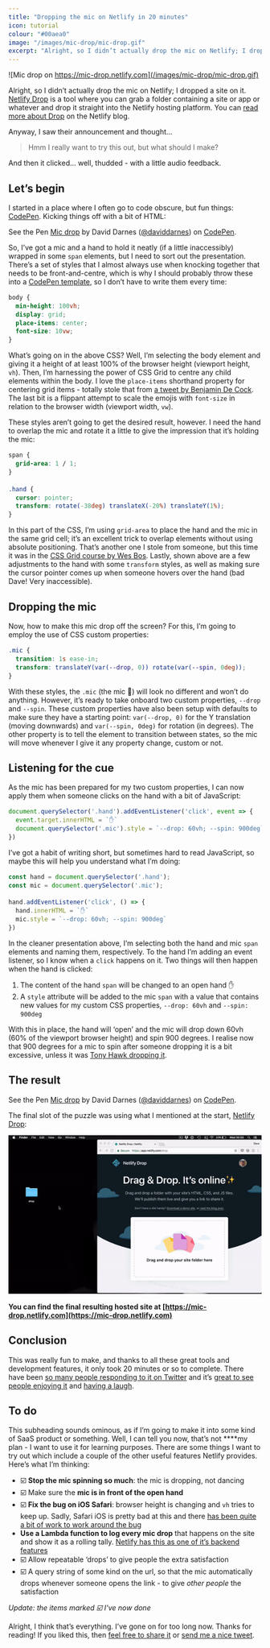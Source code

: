 ```yaml
---
title: "Dropping the mic on Netlify in 20 minutes"
icon: tutorial
colour: "#00aea0"
image: "/images/mic-drop/mic-drop.gif"
excerpt: "Alright, so I didn’t actually drop the mic on Netlify; I dropped a site on it. Netlify Drop is a tool where you can grab a folder containing a site or app or whatever and drop it straight into the Netlify hosting platform."
---
```


![Mic drop on https://mic-drop.netlify.com](/images/mic-drop/mic-drop.gif)

Alright, so I didn’t actually drop the mic on Netlify; I dropped a site on it. [Netlify Drop](https://netlify.com/drop) is a tool where you can grab a folder containing a site or app or whatever and drop it straight into the Netlify hosting platform. You can [read more about Drop](https://www.netlify.com/blog/2018/08/14/announcing-netlify-drop---the-simplicity-of-bitballoon-with-the-added-power-of-netlify/) on the Netlify blog.

Anyway, I saw their announcement and thought...

> Hmm I really want to try this out, but what should I make?

And then it clicked... well, thudded - with a little audio feedback.

## Let’s begin
I started in a place where I often go to code obscure, but fun things: [CodePen](https://codepen.io/). Kicking things off with a bit of HTML:
<p data-height="144" data-theme-id="19615" data-slug-hash="RBmNMa" data-default-tab="html" data-user="daviddarnes" data-pen-title="Mic drop" class="codepen">See the Pen <a href="https://codepen.io/daviddarnes/pen/RBmNMa/">Mic drop</a> by David Darnes (<a href="https://codepen.io/daviddarnes">@daviddarnes</a>) on <a href="https://codepen.io">CodePen</a>.</p>
<script async src="https://static.codepen.io/assets/embed/ei.js"></script>

So, I’ve got a mic and a hand to hold it neatly (if a little inaccessibly) wrapped in some `span` elements, but I need to sort out the presentation. There’s a set of styles that I almost always use when knocking together that needs to be front-and-centre, which is why I should probably throw these into a [CodePen template](https://blog.codepen.io/2018/05/24/a-new-create-menu-and-unlimited-pen-templates/), so I don’t have to write them every time:

``` css
body {
  min-height: 100vh;
  display: grid;
  place-items: center;
  font-size: 10vw;
}
```

What’s going on in the above CSS? Well, I’m selecting the body element and giving it a height of at least 100% of the browser height (viewport height, `vh`). Then, I’m harnessing the power of CSS Grid to centre any child elements within the body. I love the `place-items` shorthand property for centering grid items - totally stole that from [a tweet by Benjamin De Cock](https://twitter.com/bdc/status/877553112772423681). The last bit is a flippant attempt to scale the emojis with `font-size` in relation to the browser width (viewport width, `vw`).

These styles aren’t going to get the desired result, however. I need the hand to overlap the mic and rotate it a little to give the impression that it’s holding the mic:

``` css
span {
  grid-area: 1 / 1;
}

.hand {
  cursor: pointer;
  transform: rotate(-38deg) translateX(-20%) translateY(1%);
}
```

In this part of the CSS, I’m using `grid-area` to place the hand and the mic in the same grid cell; it’s an excellent trick to overlap elements without using absolute positioning. That’s another one I stole from someone, but this time it was in the [CSS Grid course by Wes Bos](https://cssgrid.io/). Lastly, shown above are a few adjustments to the hand with some `transform` styles, as well as making sure the cursor pointer comes up when someone hovers over the hand (bad Dave! Very inaccessible).

## Dropping the mic
Now, how to make this mic drop off the screen? For this, I’m going to employ the use of CSS custom properties:

``` css
.mic {
  transition: 1s ease-in;
  transform: translateY(var(--drop, 0)) rotate(var(--spin, 0deg));
}
```

With these styles, the `.mic` (the mic 🎤) will look no different and won’t do anything. However, it’s ready to take onboard two custom properties, `--drop` and `--spin`. These custom properties have also been setup with defaults to make sure they have a starting point: `var(--drop, 0)` for the Y translation (moving downwards) and `var(--spin, 0deg)` for rotation (in degrees). The other property is to tell the element to transition between states, so the mic will move whenever I give it any property change, custom or not.


## Listening for the cue
As the mic has been prepared for my two custom properties, I can now apply them when someone clicks on the hand with a bit of JavaScript:

``` js
document.querySelector('.hand').addEventListener('click', event => {
  event.target.innerHTML = `✋`
  document.querySelector('.mic').style = `--drop: 60vh; --spin: 900deg`
})
```

I’ve got a habit of writing short, but sometimes hard to read JavaScript, so maybe this will help you understand what I’m doing:

``` js
const hand = document.querySelector('.hand');
const mic = document.querySelector('.mic');

hand.addEventListener('click', () => {
  hand.innerHTML = `✋`
  mic.style = `--drop: 60vh; --spin: 900deg`
})
```

In the cleaner presentation above, I’m selecting both the hand and mic `span` elements and naming them, respectively. To the hand I’m adding an event listener, so I know when a `click` happens on it. Two things will then happen when the hand is clicked:

1. The content of the hand `span` will be changed to an open hand ✋
2. A `style` attribute will be added to the mic `span` with a value that contains new values for my custom CSS properties, `--drop: 60vh`  and `--spin: 900deg`

With this in place, the hand will ‘open’ and the mic will drop down 60vh (60% of the viewport browser height) and spin 900 degrees. I realise now that 900 degrees for a mic to spin after someone dropping it is a bit excessive, unless it was [Tony Hawk dropping it](https://www.youtube.com/watch?v=UnDgQUW1CO0).

## The result
<p data-height="300" data-theme-id="19615" data-slug-hash="RBmNMa" data-default-tab="result" data-user="daviddarnes" data-pen-title="Mic drop" class="codepen">See the Pen <a href="https://codepen.io/daviddarnes/pen/RBmNMa/">Mic drop</a> by David Darnes (<a href="https://codepen.io/daviddarnes">@daviddarnes</a>) on <a href="https://codepen.io">CodePen</a>.</p>
<script async src="https://static.codepen.io/assets/embed/ei.js"></script>

The final slot of the puzzle was using what I mentioned at the start, [Netlify Drop](https://netlify.com/drop):

![Dropping a folder onto Netlify Drop](/images/mic-drop/drop.gif)

**You can find the final resulting hosted site at [https://mic-drop.netlify.com](https://mic-drop.netlify.com)**

## Conclusion
This was really fun to make, and thanks to all these great tools and development features, it only took 20 minutes or so to complete. There have been [so many people responding to it on Twitter](https://twitter.com/Netlify/status/1029662360192069632) and it’s [great to see](https://twitter.com/dataandme/status/1029802654720045056) [people enjoying it](
https://twitter.com/philhawksworth/status/1029669405146472448) and [having a laugh](https://twitter.com/DavidWells/status/1029891166219591680).

## To do
This subheading sounds ominous, as if I’m going to make it into some kind of SaaS product or something. Well, I can tell you now, that’s not ****my plan - I want to use it for learning purposes. There are some things I want to try out which include a couple of the other useful features Netlify provides. Here’s what I’m thinking:

- :ballot_box_with_check: **Stop the mic spinning so much**: the mic is dropping, not dancing
- :ballot_box_with_check: Make sure the **mic is in front of the open hand**
- :ballot_box_with_check: **Fix the bug on iOS Safari**: browser height is changing and `vh` tries to keep up. Sadly, Safari iOS is pretty bad at this and there [has been quite a bit of work to work around the bug](https://medium.com/samsung-internet-dev/toolbars-keyboards-and-the-viewports-10abcc6c3769#e8fd)
- **Use a Lambda function to log every mic drop** that happens on the site and show it as a rolling tally. [Netlify has this as one of it’s backend features](https://www.netlify.com/features/#add-ons)
- :ballot_box_with_check: Allow repeatable ‘drops’ to give people the extra satisfaction
- :ballot_box_with_check: A query string of some kind on the url, so that the mic automatically drops whenever someone opens the link - to give *other people* the satisfaction

_Update: the items marked :ballot_box_with_check: I've now done_

Alright, I think that’s everything. I’ve gone on for too long now. Thanks for reading! If you liked this, then [feel free to share it](https://twitter.com/home?status=Dropping%20the%20mic%20on%20%40Netlify%20in%2020%20minutes%20https%3A//david.darn.es/2018/08/16/dropping-the-mic-on-netlify/%20by%20%40DavidDarnes) or [send me a nice tweet](https://twitter.com/DavidDarnes).

